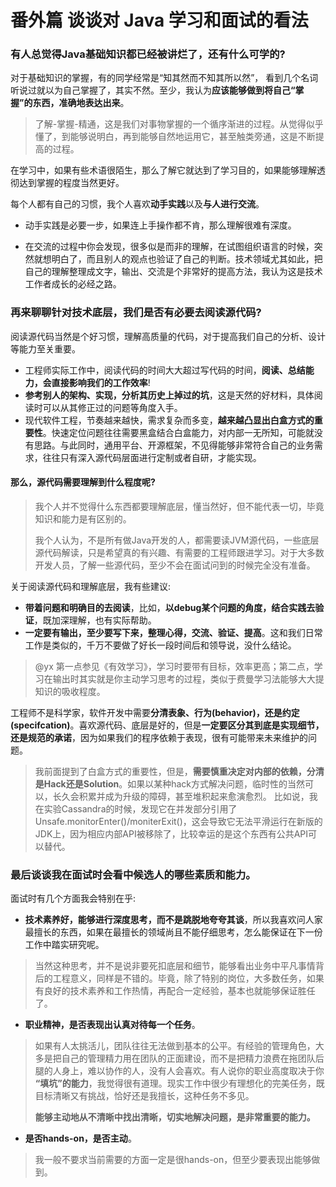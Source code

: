 番外篇 谈谈对 Java 学习和面试的看法
=====

### 有人总觉得Java基础知识都已经被讲烂了，还有什么可学的?

对于基础知识的掌握，有的同学经常是“知其然而不知其所以然”， 看到几个名词听说过就以为自己掌握了，其实不然。至少，我认为**应该能够做到将自己“掌握”的东西，准确地表达出来**。 

> 了解-掌握-精通，这是我们对事物掌握的一个循序渐进的过程。从觉得似乎懂了，到能够说明白，再到能够自然地运用它，甚至触类旁通，这是不断提高的过程。

在学习中，如果有些术语很陌生，那么了解它就达到了学习目的，如果能够理解透彻达到掌握的程度当然更好。

每个人都有自己的习惯，我个人喜欢**动手实践**以及**与人进行交流**。

- 动手实践是必要一步，如果连上手操作都不肯，那么理解很难有深度。

- 在交流的过程中你会发现，很多似是而非的理解，在试图组织语言的时候，突然就想明白了，而且别人的观点也验证了自己的判断。技术领域尤其如此，把自己的理解整理成文字，输出、交流是个非常好的提高方法，我认为这是技术工作者成长的必经之路。

### 再来聊聊针对技术底层，我们是否有必要去阅读源代码?

阅读源代码当然是个好习惯，理解高质量的代码，对于提高我们自己的分析、设计等能力至关重要。

- 工程师实际工作中，阅读代码的时间大大超过写代码的时间，**阅读、总结能力，会直接影响我们的工作效率**!
- **参考别人的架构、实现，分析其历史上掉过的坑**，这是天然的好材料，具体阅读时可以从其修正过的问题等角度入手。 
- 现代软件工程，节奏越来越快，需求复杂而多变，**越来越凸显出白盒方式的重要性**。快速定位问题往往需要黑盒结合白盒能力，对内部一无所知，可能就没有思路。与此同时，通用平台、开源框架，不见得能够非常符合自己的业务需求，往往只有深入源代码层面进行定制或者自研，才能实现。

#### 那么，源代码需要理解到什么程度呢? 
> 我个人并不觉得什么东西都要理解底层，懂当然好，但不能代表一切，毕竟知识和能力是有区别的。
>
> 我个人认为，不是所有做Java开发的人，都需要读JVM源代码，一些底层源代码解读，只是希望真的有兴趣、有需要的工程师跟进学习。对于大多数开发人员，了解一些源代码，至少不会在面试问到的时候完全没有准备。

关于阅读源代码和理解底层，我有些建议: 

- **带着问题和明确目的去阅读**，比如，**以debug某个问题的角度，结合实践去验证**，既加深理解，也有实际帮助。
- **一定要有输出，至少要写下来，整理心得，交流、验证、提高**。这和我们日常工作是类似的，千万不要做了好长一段时间后和领导说，没什么结论。

> @yx 第一点参见《有效学习》，学习时要带有目标，效率更高；第二点，学习在输出时其实就是你主动学习思考的过程，类似于费曼学习法能够大大提知识的吸收程度。

工程师不是科学家，软件开发中需要**分清表象、行为(behavior)，还是约定(specifcation)**。喜欢源代码、底层是好的，但是**一定要区分其到底是实现细节，还是规范的承诺**，因为如果我们的程序依赖于表现，很有可能带来未来维护的问题。

> 我前面提到了白盒方式的重要性，但是，**需要慎重决定对内部的依赖，分清是Hack还是Solution**。如果以某种hack方式解决问题，临时性的当然可以，长久会积累并成为升级的障碍，甚至堆积起来愈演愈烈。
> 比如说，我在实验Cassandra的时候，发现它在并发部分引用了Unsafe.monitorEnter()/moniterExit()，这会导致它无法平滑运行在新版的JDK上，因为相应内部API被移除了，比较幸运的是这个东西有公共API可以替代。

### 最后谈谈我在面试时会看中候选人的哪些素质和能力。

面试时有几个方面我会特别在乎:

- **技术素养好，能够进行深度思考，而不是跳脱地夸夸其谈**，所以我喜欢问人家最擅长的东西，如果在最擅长的领域尚且不能仔细思考，怎么能保证在下一份工作中踏实研究呢。

> 当然这种思考，并不是说非要死扣底层和细节，能够看出业务中平凡事情背后的工程意义，同样是不错的。毕竟，除了特别的岗位，大多数任务，如果有良好的技术素养和工作热情，再配合一定经验，基本也就能够保证胜任了。 

- **职业精神，是否表现出认真对待每一个任务**。

> 如果有人太挑活儿，团队往往无法做到基本的公平。有经验的管理角色，大多是把自己的管理精力用在团队的正面建设，而不是把精力浪费在拖团队后腿的人身上，难以协作的人，没有人会喜欢。有人说你的职业高度取决于你 **“填坑”的能力**，我觉得很有道理。现实工作中很少有理想化的完美任务，既目标清晰又有挑战，恰好还是我擅长，这种任务不多见。
>
> **能够主动地从不清晰中找出清晰，切实地解决问题，是非常重要的能力。**

- **是否hands-on，是否主动**。

> 我一般不要求当前需要的方面一定是很hands-on，但至少要表现出能够做到。